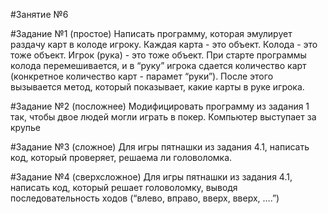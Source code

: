 #Занятие №6

#Задание №1 (простое)
Написать программу, которая эмулирует раздачу карт в колоде игроку.
Каждая карта - это объект. Колода - это тоже объект. Игрок (рука) - это тоже объект.
При старте программы колода перемешивается, и в “руку” игрока сдается количество карт (конкретное количество карт - парамет “руки”).
После этого вызывается метод, который показывает, какие карты в руке игрока.

#Задание №2 (посложнее)
Модифицировать программу из задания 1 так, чтобы двое людей могли играть в покер.
Компьютер выступает за крупье

#Задание №3 (сложное)
Для игры пятнашки из задания 4.1, написать код, который проверяет, решаема ли головоломка.

#Задание №4 (сверхсложное)
Для игры пятнашки из задания 4.1, написать код, который решает головоломку, выводя последовательность ходов (“влево, вправо, вверх, вверх, ….”)


